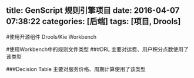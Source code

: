 title: GenScript 规则引擎项目
date: 2016-04-07 07:38:22
categories: [后端]
tags: [项目, Drools]
---

#使用开源组件
Drools/Kie Workbench

#使用Workbench中的规则文件类型
###DRL
主要对运费、用户积分点数使用了该类型



###Decision Table
主要对服务价格、周期计算使用了该类型
